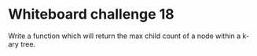 # Whiteboard challenge 18

Write a function which will return the max child count of a node within a k-ary tree.